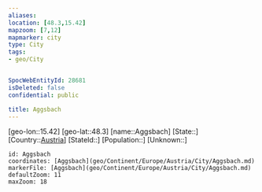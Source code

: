 ```yaml
---
aliases: 
location: [48.3,15.42]
mapzoom: [7,12] 
mapmarker: city 
type: City
tags:
- geo/City


SpocWebEntityId: 28681
isDeleted: false
confidential: public

title: Aggsbach
---
```

[geo-lon::15.42]
[geo-lat::48.3]
[name::Aggsbach]
[State::]
[Country::[Austria](geo/Continent/Europe/Austria.md)]
[StateId::]
[Population::]
[Unknown::]


```leaflet
id: Aggsbach
coordinates: [Aggsbach](geo/Continent/Europe/Austria/City/Aggsbach.md)
markerFile: [Aggsbach](geo/Continent/Europe/Austria/City/Aggsbach.md)
defaultZoom: 11 
maxZoom: 18
```


